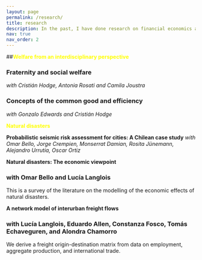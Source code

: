 ```yaml
---
layout: page
permalink: /research/
title: research
description: In the past, I have done research on financial economics and game theory. Recently, I focused on natural disasters and welfare economics.
nav: true
nav_order: 2
---
```


##<span style="color:yellow">**Welfare from an interdisciplinary perspective**</span>

### Fraternity and social welfare
_with Cristián Hodge, Antonia Rosati and Camila Joustra_

### Concepts of the common good and efficiency
_with Gonzalo Edwards and Cristián Hodge_

<span style="color:yellow;">**Natural disasters**</span>

**Probabilistic seismic risk assessment for cities: A Chilean case study**
_with Omar Bello, Jorge Crempien, Monserrat Damian, Rosita Jünemann, Alejandro Urrutia, Oscar Ortiz_

**Natural disasters: The economic viewpoint** 
### with Omar Bello and Lucía Langlois
This is a survey of the literature on the modelling of the economic effects of natural disasters.

**A network model of interurban freight flows**
### with Lucía Langlois, Eduardo Allen, Constanza Fosco, Tomás Echaveguren, and Alondra Chamorro
We derive a freight origin-destination matrix from data on employment, aggregate production, and international trade.


